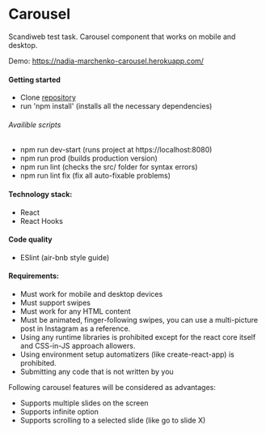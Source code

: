 # Carousel
Scandiweb test task. Carousel component that works on mobile and desktop.

Demo: https://nadia-marchenko-carousel.herokuapp.com/

#### Getting started
- Clone [repository](https://github.com/nadia-marchenko/Carousel)
- run 'npm install' (installs all the necessary dependencies)

###### Availible scripts
- npm run dev-start (runs project at https://localhost:8080)
- npm run prod (builds production version)
- npm run lint (checks the src/ folder for syntax errors)
- npm run lint fix (fix all auto-fixable problems)

#### Technology stack:
* React
* React Hooks

#### Code quality
- ESlint (air-bnb style guide)

#### Requirements:
* Must work for mobile and desktop devices
* Must support swipes
* Must work for any HTML content
* Must be animated, finger-following swipes, you can use a multi-picture post in Instagram as a reference.
* Using any runtime libraries is prohibited except for the react core itself and CSS-in-JS approach allowers.
* Using environment setup automatizers (like create-react-app) is prohibited.
* Submitting any code that is not written by you

Following carousel features will be considered as advantages:
* Supports multiple slides on the screen
* Supports infinite option
* Supports scrolling to a selected slide (like go to slide X)